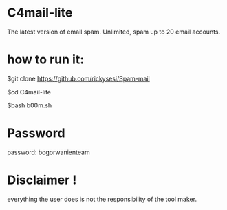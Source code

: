 # C4mail-lite
The latest version of email spam. Unlimited, spam up to 20 email accounts.

# how to run it:
$git clone https://github.com/rickysesi/Spam-mail

$cd C4mail-lite

$bash b00m.sh

# Password
password: bogorwanienteam

# Disclaimer !
everything the user does is not the responsibility of the tool maker.
